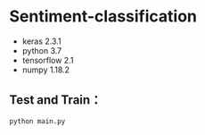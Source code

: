 # Sentiment-classification

- keras 2.3.1
- python 3.7
- tensorflow 2.1
- numpy 1.18.2
## Test and Train：
`python main.py`
